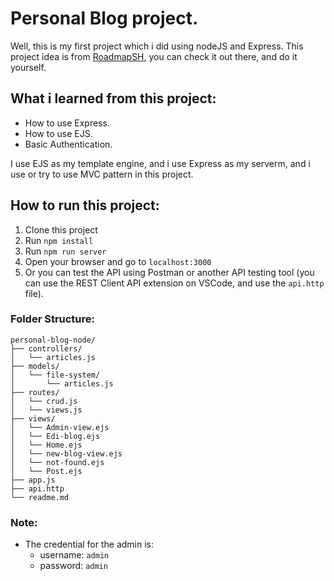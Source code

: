 # Personal Blog project.

Well, this is my first project which i did using nodeJS and Express.
This project idea is from [RoadmapSH](https://roadmap.sh/projects/personal-blog), you can check it out there, and do it yourself.

## What i learned from this project:
- How to use Express.
- How to use EJS.
- Basic Authentication.

I use EJS as my template engine, and i use Express as my serverm, and i use or try to use MVC pattern in this project.

## How to run this project:
1. Clone this project
2. Run `npm install`
3. Run `npm run server`
4. Open your browser and go to `localhost:3000`
5. Or you can test the API using Postman or another API testing tool (you can use the REST Client API extension on VSCode, and use the `api.http` file).

### Folder Structure:
```
personal-blog-node/
├── controllers/
│   └── articles.js
├── models/
│   └── file-system/
│       └── articles.js
├── routes/
│   └── crud.js
│   └── views.js  
├── views/
│   └── Admin-view.ejs
│   └── Edi-blog.ejs
│   └── Home.ejs
│   └── new-blog-view.ejs
│   └── not-found.ejs
│   └── Post.ejs
├── app.js
├── api.http
└── readme.md
```

### Note:
- The credential for the admin is:
  - username: `admin`
  - password: `admin`